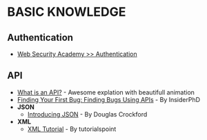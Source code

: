 # BASIC KNOWLEDGE

## Authentication
- [Web Security Academy >> Authentication](https://portswigger.net/web-security/authentication)

## API
- [What is an API?](https://www.youtube.com/watch?v=s7wmiS2mSXY) - Awesome explation with beautifull animation
- [Finding Your First Bug: Finding Bugs Using APIs](https://www.youtube.com/watch?v=yCUQBc2rY9Y) - By InsiderPhD
- **JSON**
  - [Introducing JSON](https://www.json.org/json-en.html) - By Douglas Crockford
- **XML**
  - [XML Tutorial](https://www.tutorialspoint.com/xml/index.htm) - By tutorialspoint
